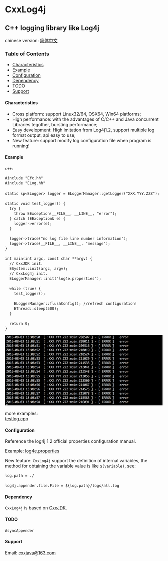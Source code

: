 # CxxLog4j

## C++ logging library like Log4j



chinese version: [简体中文](README.zh_cn.md)



### Table of Contents
- [Characteristics](#characteristics)
- [Example](#example)
- [Configuration](#configuration)
- [Dependency](#dependency)
- [TODO](#todo)
- [Support](#support)

#### Characteristics
* Cross platform: support Linux32/64, OSX64, Win64 platforms;
* High performance: with the advantages of C/C++ and Java concurrent Libraries tegother, bursting performance;
* Easy development: High imitation from Log4j1.2, support multiple log format output, api easy to use;
* New feature: support modify log configuration file when program is running!

#### Example
  `c++:`

  ```
  #include "Efc.hh"
  #include "ELog.hh"
  
  static sp<ELogger> logger = ELoggerManager::getLogger("XXX.YYY.ZZZ");
  
  static void test_logger() {
    try {
      throw EException(__FILE__, __LINE__, "error");
    } catch (EException& e) {
	  logger->error(e);
	}
	
	logger->trace("no log file line number information");
	logger->trace(__FILE__, __LINE__, "message");
  }
  
  int main(int argc, const char **argv) {
    // CxxJDK init.
    ESystem::init(argc, argv);
    // CxxLog4j init.
    ELoggerManager::init("log4e.properties");
    
    while (true) {
      test_logger();
      
      ELoggerManager::flushConfig(); //refresh configuration!
	  EThread::sleep(500);
    }
    
    return 0;
  }
  
  ```

![testlog](img/testlog.gif)

more examples:  
[testlog.cpp](test/testlog.cpp)  

#### Configuration
Reference the log4j 1.2 official properties configuration manual.

Example: [log4e.properties](test/log4e.properties)

New feature: `CxxLog4j` support the definition of internal variables, the method for obtaining the variable value is like `$(variable)`, see:

```
log.path = ./

log4j.appender.file.File = ${log.path}/logs/all.log
```

#### Dependency
`CxxLog4j` is based on [CxxJDK](https://github.com/cxxjava/cxxjdk).  

#### TODO
    AsyncAppender

#### Support
Email: [cxxjava@163.com](mailto:cxxjava@163.com)